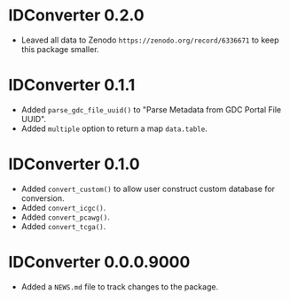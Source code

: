 # IDConverter 0.2.0

* Leaved all data to Zenodo `https://zenodo.org/record/6336671` to keep this package smaller.


# IDConverter 0.1.1

* Added `parse_gdc_file_uuid()` to "Parse Metadata from GDC Portal File UUID".
* Added `multiple` option to return a map `data.table`.

# IDConverter 0.1.0

* Added `convert_custom()` to allow user construct custom database for conversion.
* Added `convert_icgc()`.
* Added `convert_pcawg()`.
* Added `convert_tcga()`.

# IDConverter 0.0.0.9000

* Added a `NEWS.md` file to track changes to the package.
